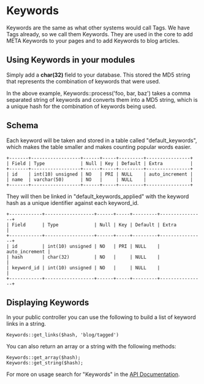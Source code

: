 # Keywords

Keywords are the same as what other systems would call Tags. We have Tags already, so we call them Keywords. They are used in the core to add META Keywords to your pages and to add Keywords to blog articles.

## Using Keywords in your modules

Simply add a **char(32)** field to your database. This stored the MD5 string that represents the combination of keywords that were used.

<script src="https://gist.github.com/1777448.js?file=gistfile1.aw"></script>

In the above example, <kdb>Keywords::process('foo, bar, baz')</kdb> takes a comma separated string of keywords and converts them into a MD5 string, which is a unique hash for the combination of keywords being used.

## Schema

Each keyword will be taken and stored in a table called "default\_keywords", which makes the table smaller and makes counting popular words easier.

	+-------+------------------+------+-----+---------+----------------+
	| Field | Type             | Null | Key | Default | Extra          |
	+-------+------------------+------+-----+---------+----------------+
	| id    | int(10) unsigned | NO   | PRI | NULL    | auto_increment |
	| name  | varchar(50)      | NO   |     | NULL    |                |
	+-------+------------------+------+-----+---------+----------------+

They will then be linked in "default\_keywords\_applied" with the keyword hash as a unique identifier against each keyword_id.

	+------------+------------------+------+-----+---------+----------------+
	| Field      | Type             | Null | Key | Default | Extra          |
	+------------+------------------+------+-----+---------+----------------+
	| id         | int(10) unsigned | NO   | PRI | NULL    | auto_increment |
	| hash       | char(32)         | NO   |     | NULL    |                |
	| keyword_id | int(10) unsigned | NO   |     | NULL    |                |
	+------------+------------------+------+-----+---------+----------------+
	
## Displaying Keywords

In your public controller you can use the following to build a list of keyword links in a string.

	Keywords::get_links($hash, 'blog/tagged')
	
You can also return an array or a string with the following methods:

	Keywords::get_array($hash);
	Keywords::get_string($hash);

For more on usage search for "Keywords" in the [API Documentation](/2.1/api).